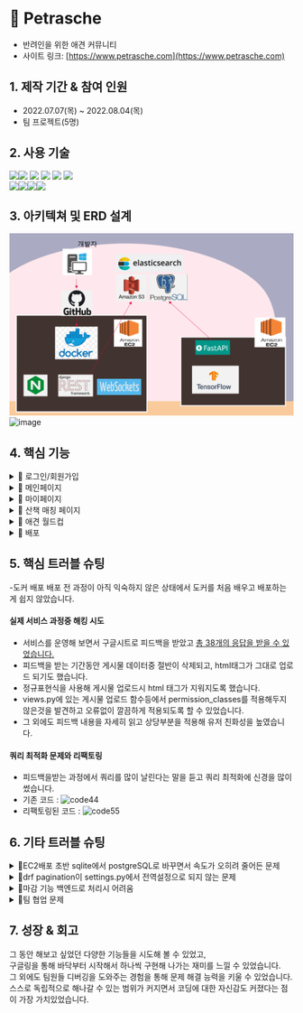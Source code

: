 # 📌 Petrasche
- 반려인을 위한 애견 커뮤니티
- 사이트 링크: [https://www.petrasche.com](https://www.petrasche.com)

## 1. 제작 기간 & 참여 인원
- 2022.07.07(목) ~ 2022.08.04(목)
- 팀 프로젝트(5명)

## 2. 사용 기술
<div style='flex'>
<img src="https://img.shields.io/badge/Python3.10.5-3776AB?style=for-the-badge&logo=Python&logoColor=white" >
  <img src="https://img.shields.io/badge/Django-092E20?style=for-the-badge&logo=Django&logoColor=white">
  <img  style='float:left' src="https://img.shields.io/badge/FastAPI-009688?style=for-the-badge&logo=FastAPI&logoColor=white"><img src="https://img.shields.io/badge/JavaScript-F7DF1E?style=for-the-badge&logo=JavaScript&logoColor=white">
  <img src="https://img.shields.io/badge/HTML5-E34F26?style=for-the-badge&logo=HTML5&logoColor=white">
  <img src="https://img.shields.io/badge/CSS3-1572B6?style=for-the-badge&logo=CSS3&logoColor=white">
</div>


<div style="display:flex">
    <img src="https://img.shields.io/badge/PostgreSQL-4169E1?style=for-the-badge&logo=PostgreSQL&logoColor=white">
    <img src="https://img.shields.io/badge/Docker-2496ED?style=for-the-badge&logo=Docker&logoColor=white">
	<img src="https://img.shields.io/badge/Amazon EC2-FF9900?style=for-the-badge&logo=Amazon EC2&logoColor=white">
	<img src="https://img.shields.io/badge/Amazon RDS-527FFF?style=for-the-badge&logo=Amazon RDS&logoColor=white">

</div>

## 3. 아키텍쳐 및 ERD 설계
![img_1.png](/static/img_1.png)
![image](https://user-images.githubusercontent.com/104334219/185877181-2682c4d3-743c-46bf-9827-3c6a5ee1eb8f.png)

## 4. 핵심 기능
<details close>
  <summary>📌 로그인/회원가입</summary>
  유효성 검사, 아이디 중복 검사, JWT Token사용, 카카오 소셜 로그인
</details>
<details close>
  <summary>📌 메인페이지</summary>
  - 강아지 히스토리 CRUD<br>
  - 댓글기능<br>
  - 좋아요 기능<br>
  - 팔로우 기능<br>
  - 엘라스틱서치 엔진을 사용한 초성, 해시태그 검색 기능
</details>

<details close>
  <summary>📌 마이페이지</summary>
  - 유저/ 펫 프로필 CRUD<br>
  - 자신의 반려동물 프로필 이미지 등록시 AI로 강아지vs고양이 구분 (fastAPI사용, ec2 분리)<br>
  - DRF페이지네이션<br>
</details>
<details close>
  <summary>📌 산책 매칭 페이지</summary>
  - 매칭 게시판 (CKEditor 사용)<br>
  - 날짜, 지역, 성별, 시간대등 필터 설정으로 검색<br>
  - 실시간 채팅 기능 (Websocket & Django Channels)<br>
</details>

<details close>
  <summary>📌 애견 월드컵</summary>
  - 자신의 반려동물을 자랑하는 이벤트 페이지<br>
  - 이달의 인기 반려동물  (월별 초기화)<br>
</details>

<details close>
  <summary>📌 배포</summary>
  - Docker/EC2사용<br>
</details>

## 5. 핵심 트러블 슈팅

-도커 배포 
배포 전 과정이 아직 익숙하지 않은 상태에서 도커를 처음 배우고 배포하는게 쉽지 않았습니다.


#### 실제 서비스 과정중 해킹 시도

* 서비스를 운영해 보면서 구글시트로 피드백을 받았고 [총 38개의 응답을 받을 수 있었습니다.](https://docs.google.com/forms/d/15miCoUt5ddVy4H0caMUbLnNujvHnd3yJsD1HJBhC0co/edit?usp=sharing)
* 피드백을 받는 기간동안 게시물 데이터중 절반이 삭제되고, html태그가 그대로 업로드 되기도 했습니다.
* 정규표현식을 사용해 게시물 업로드시 html 태그가 지워지도록 했습니다.
* views.py에 있는 게시물 업로드 함수등에서 permission_classes를 적용해두지 않은것을 발견하고 오류없이 깔끔하게 적용되도록 할 수 있었습니다. 
* 그 외에도 피드백 내용을 자세히 읽고 상당부분을 적용해 유저 친화성을 높였습니다.

#### 쿼리 최적화 문제와 리팩토링
* 피드백을받는 과정에서 쿼리를 많이 날린다는 말을 듣고 쿼리 최적화에 신경을 많이 썼습니다.
*  기존 코드 :
![code44](https://user-images.githubusercontent.com/104334219/186108766-539d5114-9c39-4746-9b26-b22833330c54.png)
*  리팩토링된 코드 :
![code55](https://user-images.githubusercontent.com/104334219/186109137-99a328cd-cbc5-4e4f-888a-244600b4e1bd.png)


## 6. 기타 트러블 슈팅
<details close>
  <summary>📌EC2배포 초반 sqlite에서 postgreSQL로 바꾸면서 속도가 오히려 줄어든 문제 </summary>
	<br>
  EC2 배포를 처음 시작하면서 로컬에서 했을 때에 비해 속도가 확연하게 줄어든걸 느낄 수 있었습니다.<br>
  개발자도구->Network->fetch 탭에서 확인해봐도 눈에 띄는 속도차이가 드러났습니다.<br>
  이건 내 지식으로 해결하기 어려운 부분이다 싶어서 튜터님들과 잘 아시만한 분들을 찾아갔고,<br>
  EC2 배포할때 지역이 한국이 아닌 캘리포니아로 설정되어 있었단걸 발견했다.<br>
  그 외에도 당시 EC2서버는 내가 배포하고 postgreSQL을 배포한 RDS서버는 다른 팀원이 배포했는데 이게 문제가 될 수 있다는 얘기를 들어,
  RDS도 내가 배포하게 되었다. 
</details>
<details close>
  <summary>📌drf pagination이 settings.py에서 전역설정으로 되지 않는 문제 </summary>
	<br>
  자동 drf 페이지네이션 기능 일반적인 apiview가 아닌 viewsets이나 generic views 사용 할 때만 가능하다.
  pagination.py파일을 만든뒤 mixin을 사용해서 페이지네이션 api 자체를 불러왔다.
</details>
<details close>
  <summary>📌마감 기능 백엔드로 처리시 어려움</summary>
	<br>
  프로젝트 초기에 친구매칭 프로그램의 마감기능을 프론트에서 자바스크립트로 처리했었는데, 이를 리팩토링하는 과정에서 백엔드로 옮겨왔습니다.
  메소드를 마치 필드인 것처럼 취급할 수 있게 해주는 property decorator를 사용해서 생각보다 간단하게 해결할 수 있었습니다. 
<img src='https://user-images.githubusercontent.com/104334219/186092270-471d1c5e-5ee4-460d-bf7a-49af8a72242e.png'>
</details>
<details close>
  <summary>📌팀 협업 문제</summary>
	<br>
  팀 활동 초기에 팀 분위기가 다운되어 있었고, 다들 활동시간이 달라 업무 관련 커뮤니케이션이 잘 되지 않는 문제가 있었습니다.
  매일 점심식사 전에 회의를 하기로 정한 뒤, 시간이 되면 팀원들을 전화해서 불러들이고 회의를 주도해나갔습니다.
  이후 회의 문화와 모르는 것이 있으면 바로 팀원에게 질문하는 문화가 정착이 되었고, 커뮤니케이션이 가장 잘 된 팀중에 하나였다고 생각합니다.
  덕분에 혼자서 하기 어려운 기능들도 함께 도전해보고 성취해낼 수 있었습니다.
</details>



## 7. 성장 & 회고
그 동안 해보고 싶었던 다양한 기능들을 시도해 볼 수 있었고,<br> 구글링을 통해 바닥부터 시작해서 하나씩 구현해 나가는 재미를 느낄 수 있었습니다. <br>
그 외에도 팀원들 디버깅을 도와주는 경험을 통해 문제 해결 능력을 키울 수 있었습니다.<br>
스스로 독립적으로 해나갈 수 있는 범위가 커지면서 코딩에 대한 자신감도 커졌다는 점이 가장 가치있었습니다.<br> 
